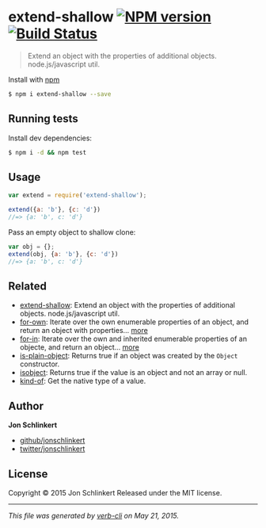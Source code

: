 # extend-shallow [![NPM version](https://badge.fury.io/js/extend-shallow.svg)](http://badge.fury.io/js/extend-shallow)  [![Build Status](https://travis-ci.org/jonschlinkert/extend-shallow.svg)](https://travis-ci.org/jonschlinkert/extend-shallow)

> Extend an object with the properties of additional objects. node.js/javascript util.

Install with [npm](https://www.npmjs.com/)

```sh
$ npm i extend-shallow --save
```

## Running tests

Install dev dependencies:

```sh
$ npm i -d && npm test
```

## Usage

```js
var extend = require('extend-shallow');

extend({a: 'b'}, {c: 'd'})
//=> {a: 'b', c: 'd'}
```

Pass an empty object to shallow clone:

```js
var obj = {};
extend(obj, {a: 'b'}, {c: 'd'})
//=> {a: 'b', c: 'd'}
```

## Related

* [extend-shallow](https://github.com/jonschlinkert/extend-shallow): Extend an object with the properties of additional objects. node.js/javascript util.
* [for-own](https://github.com/jonschlinkert/for-own): Iterate over the own enumerable properties of an object, and return an object with properties… [more](https://github.com/jonschlinkert/for-own)
* [for-in](https://github.com/jonschlinkert/for-in): Iterate over the own and inherited enumerable properties of an objecte, and return an object… [more](https://github.com/jonschlinkert/for-in)
* [is-plain-object](https://github.com/jonschlinkert/is-plain-object): Returns true if an object was created by the `Object` constructor.
* [isobject](https://github.com/jonschlinkert/isobject): Returns true if the value is an object and not an array or null.
* [kind-of](https://github.com/jonschlinkert/kind-of): Get the native type of a value.

## Author

**Jon Schlinkert**

+ [github/jonschlinkert](https://github.com/jonschlinkert)
+ [twitter/jonschlinkert](http://twitter.com/jonschlinkert)

## License

Copyright © 2015 Jon Schlinkert
Released under the MIT license.

***

_This file was generated by [verb-cli](https://github.com/assemble/verb-cli) on May 21, 2015._